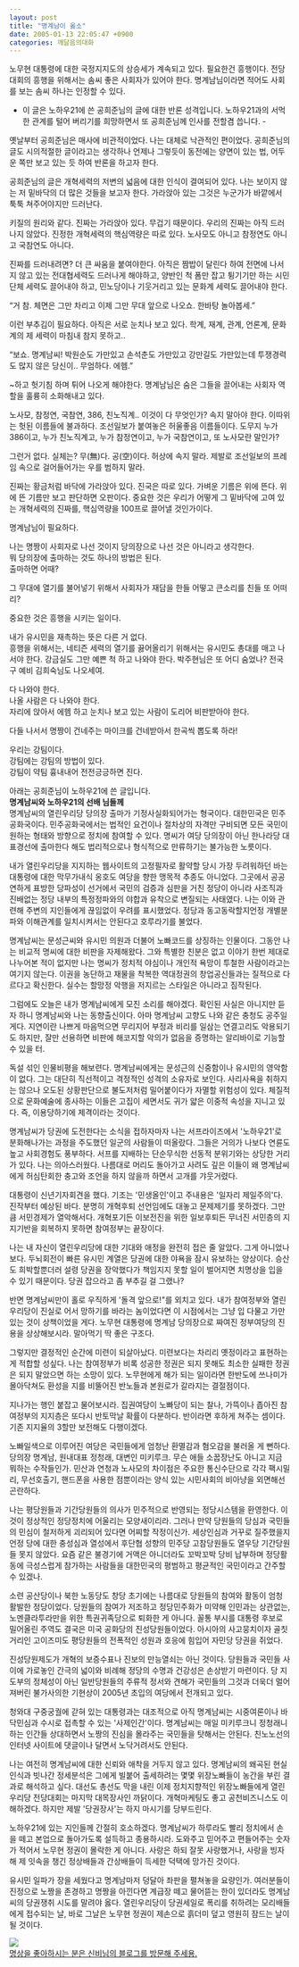 ```yaml
---
layout: post
title: "명계남이 옳소"
date: 2005-01-13 22:05:47 +0900
categories: 깨달음의대화
---
```

 노무현 대통령에 대한 국정지지도의 상승세가 계속되고 있다. 필요한건 흥행이다. 전당대회의 흥행을 위해서는 솜씨 좋은 사회자가 있어야 한다. 명계남님이라면 적어도 사회를 보는 솜씨 하나는 인정할 수 있다.    
  
- 이 글은 노하우21에 쓴 공희준님의 글에 대한 반론 성격입니다. 노하우21과의 서먹한 관계를 털어 버리기를 희망하면서 또 공희준님께 인사를 전할겸 씁니다. -    
  
옛날부터 공희준님은 매사에 비관적이었다. 나는 대체로 낙관적인 편이었다. 공희준님의 글도 시의적절한 글이라고는 생각하나 언제나 그렇듯이 동전에는 양면이 있는 법, 어두운 쪽만 보고 있는 듯 하여 반론을 하고자 한다.    
  
공희준님의 글은 개혁세력의 저변의 넓음에 대한 인식이 결여되어 있다. 나는 보이지 않는 저 밑바닥의 더 많은 것들을 보고자 한다. 가라앉아 있는 그것은 누군가가 바깥에서 툭툭 쳐주어야지만 드러난다.    
  
키질의 원리와 같다. 진짜는 가라앉아 있다. 무겁기 때문이다. 우리의 진짜는 아직 드러나지 않았다. 진정한 개혁세력의 핵심역량은 따로 있다. 노사모도 아니고 참정연도 아니고 국참연도 아니다.    
  
진짜를 드러내려면? 더 큰 싸움을 붙여야한다. 아직은 짬밥이 달린다 하여 전면에 나서지 않고 있는 전대협세력도 드러나게 해야하고, 양반인 척 폼만 잡고 튕기기만 하는 시민단체 세력도 끌어내야 하고, 민노당이나 기웃거리고 있는 문화계 세력도 끌어내야 한다.    
  
“거 참. 체면은 그만 차리고 이제 그만 무대 앞으로 나오쇼. 한바탕 놀아봅세.”    
  
이런 부추김이 필요하다. 아직은 서로 눈치나 보고 있다. 학계, 재계, 관계, 언론계, 문화계의 제 세력이 마침내 참지 못하고..    
  
“보쇼. 명계남씨! 박원순도 가만있고 손석춘도 가만있고 강만길도 가만있는데 투쟁경력도 많지 않은 당신이.. 무엄하다. 에헴.”    
  
~하고 헛기침 하며 튀어 나오게 해야한다. 명계남님은 숨은 그들을 끌어내는 사회자 역할을 훌륭히 소화해내고 있다.    
  
노사모, 참정연, 국참연, 386, 친노직계.. 이것이 다 무엇인가? 속지 말아야 한다. 이따위는 헛된 이름들에 불과하다. 조선일보가 붙여놓은 허울좋음 이름들이다. 도무지 누가 386이고, 누가 친노직계고, 누가 참정연이고, 누가 국참연이고, 또 노사모란 말인가?    
  
그런거 없다. 실체는? 무(無)다. 공(空)이다. 허상에 속지 말라. 제발로 조선일보의 프레임 속으로 걸어들어가는 우를 범하지 말라.    
  
진짜는 황금처럼 바닥에 가라앉아 있다. 진국은 따로 있다. 가벼운 기름은 위에 뜬다. 위에 뜬 기름만 보고 판단하면 오판이다. 중요한 것은 우리가 어떻게 그 밑바닥에 고여 있는 개혁세력의 진짜를, 핵심역량을 100프로 끌어낼 것인가이다.    
  
명계남님이 필요하다.    
  
나는 명짱이 사회자로 나선 것이지 당의장으로 나선 것은 아니라고 생각한다.   
뭐 당의장에 출마하는 것도 하나의 방법은 된다.   
출마하면 어때?    
  
그 무대에 열기를 불어넣기 위해서 사회자가 재담을 한들 어떻고 큰소리를 친들 또 어떠리?    
  
중요한 것은 흥행을 시키는 일이다.    
  
내가 유시민을 재촉하는 뜻은 다른 거 없다.   
흥행을 위해서는, 네티즌 세력의 열기를 끓어올리기 위해서는 유시민도 총대를 매고 나서야 한다. 강금실도 그만 예쁜 척 하고 나와야 한다. 박주현님은 또 어디 숨었나? 전국구 예비 김희숙님도 나오세여.    
  
다 나와야 한다.   
나올 사람은 다 나와야 한다.   
자리에 앉아서 에헴 하고 눈치나 보고 있는 사람이 도리어 비판받아야 한다.    
  
다들 나서서 명짱이 건네주는 마이크를 건네받아서 한곡씩 뽑도록 하라!    
  
우리는 강팀이다.   
강팀에는 강팀의 방법이 있다.   
강팀이 약팀 흉내내어 전전긍긍하면 진다.    
  
아래는 공희준님이 노하우21에 쓴 글입니다.   
**명계남씨와 노하우21의 선배 님들께**   
명계남씨의 열린우리당 당의장 출마가 기정사실화되어가는 형국이다. 대한민국은 민주공화국이다. 민주공화국에서는 법적인 요건이나 절차상의 자격만 구비되면 모든 국민이 원하는 형태와 방향으로 정치에 참여할 수 있다. 명씨가 여당 당의장이 아닌 한나라당 대표경선에 출마한다 해도 법리적으로나 형식적으로 만류하기는 불가능한 노릇이다.    
  
내가 열린우리당을 지지하는 웹사이트의 고정필자로 활약할 당시 가장 두려워하던 바는 대통령에 대한 막무가내식 옹호도 여당을 향한 맹목적 추종도 아니었다. 그곳에서 공공연하게 표방한 당파성이 선거에서 국민의 검증과 심판을 거친 정당이 아니라 사조직과 진배없는 정당 내부의 특정정파와의 야합과 유착으로 변질되는 사태였다. 나는 이와 관련해 주변의 지인들에게 끊임없이 우려를 표시했었다. 정당과 동고동락할지언정 개별분파와 이해관계를 일치시켜서는 안된다고 호루라기를 불었다.    
  
명계남씨는 문성근씨와 유시민 의원과 더불어 노빠코드를 상징하는 인물이다. 그동안 나는 비교적 명씨에 대한 비판을 자제해왔다. 그와 특별한 친분은 없고 이야기 한번 제대로 나누어본 적이 없지만 나는 명씨가 정치적 야심이나 개인적 욕망이 투철한 사람이라고는 여기지 않는다. 이권을 농단하고 재물을 착복한 역대정권의 창업공신들과는 질적으로 다르다고 확신한다. 실수는 할망정 악행을 저지르는 스타일은 아니라고 짐작된다.    
  
그럼에도 오늘은 내가 명계남씨에게 모진 소리를 해야겠다. 확인된 사실은 아니지만 듣자 하니 명계남씨와 나는 동향출신이다. 아마 명계남씨 고향도 나와 같은 충청도 공주일 게다. 지연이란 나쁘게 마음먹으면 무리지어 부정과 비리를 일삼는 연결고리도 악용되기도 하지만, 잘만 선용하면 비판에 해코지할 악의가 없음을 증명하는 알리바이로 기능할 수 있을 터. 
  
  
독설 섞인 인물비평을 해보련다. 명계남씨에게는 문성근의 신중함이나 유시민의 영악함이 없다. 그는 대단히 직선적이고 격정적인 성격의 소유자로 보인다. 사리사욕을 취하지는 않으나 오도된 상황판단으로 불도저처럼 밀어붙이다가 자멸할 위험성이 있다. 체질적으로 문화예술에 종사하는 이들은 고집이 세면서도 귀가 얇은 이중적 속성을 지니고 있다. 즉, 이용당하기에 제격이라는 것이다.    
  
명계남씨가 당권에 도전한다는 소식을 접하자마자 나는 서프라이즈에서 '노하우21'로 분화해나가는 과정을 주도했던 일군의 사람들이 떠올랐다. 그들은 거의가 나보다 연륜도 높고 사회경험도 풍부하다. 서프를 지배하는 단순무식한 선동적 분위기와는 상당한 거리가 있다. 나는 의아스러웠다. 나름대로 머리도 돌아가고 사려도 깊은 이들이 왜 명계남씨에게 허심탄회한 충고와 조언을 하지 않을까 하면서 고개를 갸웃거렸다.    
  
대통령이 신년기자회견을 했다. 기조는 '민생올인'이고 주내용은 '일자리 제일주의'다. 진작부터 예상된 바다. 분명히 개혁후퇴 선언임에도 대놓고 문제제기를 못하겠다. 그만큼 서민경제가 열악해서다. 개혁포기든 이보전진을 위한 일보후퇴든 무너진 서민층의 지지기반을 회복하지 못하면 참여정부는 끝장이다.    
  
나는 내 자신이 열린우리당에 대한 기대와 애정을 완전히 접은 줄 알았다. 그게 아니었나 보다. 두뇌회전이 빠른 유시민 계열은 당권에 대한 야욕을 잠시 유보하는 양상이다. 승산도 희박할뿐더러 설령 당권을 장악했다가 책임지지 못할 일이 벌어지면 치명상을 입을 수 있기 때문이다. 당권 잡으라고 좀 부추길 걸 그랬나?    
  
반면 명계남씨만이 홀로 우직하게 '돌격 앞으로!"를 외치고 있다. 내가 참여정부와 열린우리당이 진실로 어서 망하기를 바라는 놈이었다면 이 시점에서는 그냥 입 다물고 가만있는 것이 상책이었을 게다. 노무현 대통령에 명계남 당의장으로 짜여진 정부여당의 진용을 상상해보시라. 말아먹기 딱 좋은 구조다.    
  
그렇지만 결정적인 순간에 미련이 되살아났다. 미련보다는 차리리 옛정이라고 표현하는 게 적합할 성싶다. 나는 참여정부가 비록 성공한 정권은 되지 못해도 최소한 실패한 정권은 되지 말았으면 하는 소망이 있다. 노무현에게 해가 되는 일이라면 한반도에 쓰나미가 몰아닥쳐도 환성을 지를 비뚤어진 반노들과 본원로가 갈라지는 결절점이다.    
  
지나가는 행인 붙잡고 물어보시라. 집권여당이 노빠당이 되는 찰나, 가뜩이나 좁아진 참여정부의 지지층은 또다시 반토막날 확률이 다분하다. 반이라면 후하게 쳐주는 셈이다. 기존 지지율의 3할만 보전해도 다행이겠다.    
  
노빠일색으로 이루어진 여당은 국민들에게 엄청난 환멸감과 혐오감을 불러올 게 뻔하다. 당의장 명계남, 원내대표 정청래, 대변인 미키루크. 무슨 애들 소꿉장난도 아니고 지금 뭐하는 수작들인가. 민산과 연청과 노사모의 차이점은 주요한 통신수단으로 각각 팩시밀리, 무선호출기, 핸드폰을 사용한 점뿐이라는 양식 있는 시민사회의 비아냥을 외면해선 곤란하다. 
  
  
나는 평당원들과 기간당원들의 의사가 민주적으로 반영되는 정당시스템을 환영한다. 이것이 정상적인 정당정치에 어울리는 모양새이리라. 그러나 만약 당원들의 당심과 국민들의 민심이 철저하게 괴리되어 있다면 어찌할 작정이신가. 세상인심과 거꾸로 질주했을지언정 당에 대한 충성심과 열성에서 후단협 성향의 민주당 고참당원들도 열우당 기간당원들 못지 않았다. 요즘 같은 불경기에 거액은 아니더라도 꼬박꼬박 당비 납부하며 정당활동에 극성스럽게 참가하는 사람들을 대한민국의 평범하고 평균적인 국민이라고 간주할 수 있겠나.    
  
소련 공산당이나 북한 노동당도 창당 초기에는 나름대로 당원들의 참여와 활동이 엄청 활발한 정당이었다. 당원들의 참여가 저조하고 정당민주화가 미약해 인민과는 상관없는, 노멘클라투라만을 위한 특권귀족당으로 퇴화한 게 아니다. 꼴통 부시를 대통령 후보로 밀어올린 주역도 결국은 미국 공화당의 진성당원들이었다. 아시아의 사고뭉치이자 골칫거리인 고이즈미도 평당원들의 전폭적인 성원과 호응에 힘입어 자민당 당권을 쥐었다.    
  
진성당원제도가 개혁의 보증수표나 진보의 만능열쇠는 아닌 것이다. 당원들과 국민들 사이에 가로놓인 간극의 넓이와 비례해 정당의 수명과 건강성은 손상받기 마련이다. 당 지도부의 정체성이 아닌 일반당원들의 주류적 정서와 견해가 국민들의 그것과 더욱더 멀어져버린 불가사의한 기현상이 2005년 초입의 여당에서 전개되고 있다.    
  
청와대 구중궁궐에 갇혀 있는 대통령과는 대조적으로 아직 명계남씨는 시중여론이나 바닥민심과 수시로 접촉할 수 있는 '사제인간'이다. 명계남씨는 매일 미키루크니 정청래니 하는 인간들 상대하면서 노짱의 진심을 몰라주는 국민들을 탓해서는 안된다. 친노노선의 인터넷 사이트에 댓글이나 달면서 노닥거려서도 안된다.    
  
나는 여전히 명계남씨에 대한 신뢰와 애착을 거두지 않고 있다. 명계남씨의 왜곡된 현실인식과 빗나간 정세분석은 그에게 빌붙어 출세하려는 몇몇 위장노빠들이 농간을 부린 결과로 해석하고 싶다. 대선도 총선도 막을 내린 이제 정치지향적인 위장노빠들에게 열린우리당 전당대회는 마지막 대목장사인 까닭이다. 개혁마케팅도 좋고 공천비즈니스도 이해하겠다. 하지만 제발 '당권장사'는 하지 마시기를 당부드린다.    
  
노하우21에 있는 지인들께 간절히 호소하겠다. 명계남씨가 하루라도 빨리 정치에서 손을 떼고 본업으로 돌아가도록 설득하고 종용하시라. 도와주고 믿어주고 편들어주는 숫자가 적어서 노무현 정권이 몰락한 게 아니다. 사랑은 하되 잘못 사랑했거나, 사랑을 빙자해 제 잇속을 챙긴 정상배들과 간상배들이 득세한 덕택에 망가진 것이다.    
  
유시민 일파가 장을 세웠다고 명계남마저 덩달아 좌판을 펼쳐놓을 요량인가. 여러분들이 진정으로 노짱을 존경하고 명짱을 아낀다면 계급장 떼고 물어뜯는 한이 있더라도 명계남씨의 당권쟁취 시도를 말려야 옳다. 열린우리당이 당권세일로 폭리를 취하려는 모리배들에게 접수되는 날, 바로 그날은 노무현 정권이 제손으로 흙더미 덮고 영원히 잠드는 날이 될 것이다.    
  
<A href="http://blog.empas.com/simplemind21/" target=new><IMG src="http://drkimz.com/technote/board/private/upimg/1094455798.jpg" align=left border=0>  
명상을 좋아하시는 분은 신비님의 블로그를 방문해 주세용.</A>